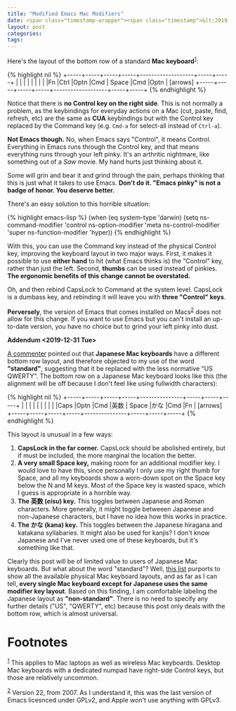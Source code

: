 ```yaml
---
title: "Modified Emacs Mac Modifiers"
date: <span class="timestamp-wrapper"><span class="timestamp">&lt;2019-12-28 Sat&gt;</span></span>
layout: post
categories:
tags:
---
```

Here's the layout of the bottom row of a standard **Mac keyboard**<sup><a id="fnr.1" class="footref" href="#fn.1">1</a></sup>:

{% highlight nil %}
+-----+-----+-----+-----+-------------------+-----+-----+
|     |     |     |     |                   |     |     |
|Fn   |Ctrl |Optn |Cmd  |       Space       |Cmd  |Optn | [arrows]
+-----+-----+-----+-----+-------------------+-----+-----+
{% endhighlight %}

Notice that there is **no Control key on the right side**. This is not normally a problem, as the keybindings for everyday actions on a Mac (cut, paste, find, refresh, etc) are the same as **CUA** keybindings but with the Control key replaced by the Command key (e.g. `Cmd-a` for select-all instead of `Ctrl-a`).

**Not Emacs though.** No, when Emacs says "Control", it means Control. Everything in Emacs runs through the Control key, and that means everything runs through your left pinky. It's an arthritic nightmare, like something out of a *Saw* movie. My hand hurts just thinking about it.

Some will grin and bear it and grind through the pain, perhaps thinking that this is just what it takes to use Emacs. **Don't do it. "Emacs pinky" is not a badge of honor. You deserve better.**

There's an easy solution to this horrible situation:

{% highlight emacs-lisp %}
(when (eq system-type 'darwin)
  (setq
   ns-command-modifier 'control
   ns-option-modifier 'meta
   ns-control-modifier 'super
   ns-function-modifier 'hyper))
{% endhighlight %}

With this, you can use the Command key instead of the physical Control key, improving the keyboard layout in two major ways. First, it makes it possible to use **either hand** to hit (what Emacs thinks is) the "Control" key, rather than just the left. Second, **thumbs** can be used instead of pinkies. **The ergonomic benefits of this change cannot be overstated.**

Oh, and then rebind CapsLock to Command at the system level. CapsLock is a dumbass key, and rebinding it will leave you with **three "Control" keys**.

**Perversely**, the version of Emacs that comes installed on Macs<sup><a id="fnr.2" class="footref" href="#fn.2">2</a></sup> does not allow for this change. If you want to use Emacs but you can't install an up-to-date version, you have no choice but to grind your left pinky into dust.

**Addendum <span class="timestamp-wrapper"><span class="timestamp">&lt;2019-12-31 Tue&gt;</span></span>**

[A commenter](https://github.com/nickdrozd/nickdrozd.github.io/issues/2) pointed out that **Japanese Mac keyboards** have a different bottom row layout, and therefore objected to my use of the word **"standard"**, suggesting that it be replaced with the less normative "US QWERTY". The bottom row on a Japanese Mac keyboard looks like this (the alignment will be off because I don't feel like using fullwidth characters):

{% highlight nil %}
+-----+-----+-----+-----+---------------+-----+-----+-----+
|     |     |     |     |               |     |     |     |
|Caps |Optn |Cmd  |英数  |     Space     |かな |Cmd  |Fn   | [arrows]
+-----+-----+-----+-----+---------------+-----+-----+-----+
{% endhighlight %}

This layout is unusual in a few ways:

1.  **CapsLock in the far corner.** CapsLock should be abolished entirely, but if must be included, the more marginal the location the better.
2.  **A very small Space key,** making room for an additional modifier key. I would love to have this, since personally I only use my right thumb for Space, and all my keyboards show a worn-down spot on the Space key below the N and M keys. Most of the Space key is wasted space, which I guess is appropriate in a horrible way.
3.  **The 英数 (*eisu*) key.** This toggles between Japanese and Roman characters. More generally, it might toggle betweeen Japanese and non-Japanese characters, but I have no idea how this works in practice.
4.  **The かな (kana) key.** This toggles between the Japanese hiragana and katakana syllabaries. It might also be used for kanjis? I don't know Japanese and I've never used one of these keyboards, but it's something like that.

Clearly this post will be of limited value to users of Japanese Mac keyboards. But what about the word "standard"? Well, [this list](https://keyshorts.com/blogs/blog/37615873-how-to-identify-macbook-keyboard-localization) purports to show all the available physical Mac keyboard layouts, and as far as I can tell, **every single Mac keyboard except for Japanese uses the same modifier key layout**. Based on this finding, I am comfortable labeling the Japanese layout as **"non-standard"**. There is no need to specify any further details ("US", "QWERTY", etc) because this post only deals with the bottom row, which is almost universal.

# Footnotes

<sup><a id="fn.1" href="#fnr.1">1</a></sup> This applies to Mac laptops as well as wireless Mac keyboards. Desktop Mac keyboards with a dedicated numpad have right-side Control keys, but those are relatively uncommon.

<sup><a id="fn.2" href="#fnr.2">2</a></sup> Version 22, from 2007. As I understand it, this was the last version of Emacs licesnced under GPLv2, and Apple won't use anything with GPLv3.
